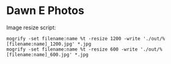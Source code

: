 # Dawn E Photos

Image resize script:

```
mogrify -set filename:name %t -resize 1200 -write './out/%[filename:name]_1200.jpg' *.jpg
mogrify -set filename:name %t -resize 600 -write './out/%[filename:name]_600.jpg' *.jpg
```
